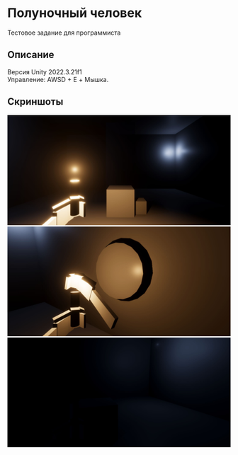 # Полуночный человек  
Тестовое задание для программиста  
## Описание  
Версия Unity 2022.3.21f1  
Управление: AWSD + E + Мышка.
## Скриншоты  
![Текст с описанием картинки](img_readme/img_1.jpg)  
![Текст с описанием картинки](img_readme/img_2.jpg)  
![Текст с описанием картинки](img_readme/img_3.jpg)  
